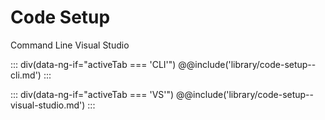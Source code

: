 # Code Setup

<div class="ds-example__header" data-ng-init="activeTab = 'CLI'">
    <a class="ds-button" data-ng-click="activeTab = 'CLI'" data-ng-class="{'ds-button--active': activeTab === 'CLI'}">Command Line</a>
    <a class="ds-button" data-ng-click="activeTab = 'VS'" data-ng-class="{'ds-button--active': activeTab === 'VS'}">Visual Studio</a>
</div>

::: div(data-ng-if="activeTab === 'CLI'")
@@include('library/code-setup--cli.md')
:::

::: div(data-ng-if="activeTab === 'VS'")
@@include('library/code-setup--visual-studio.md')
:::